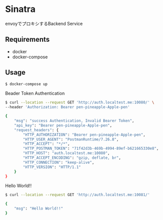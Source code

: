 # Sinatra

envoyでプロキシするBackend Service

## Requirements

- docker
- docker-compose

## Usage

```sh
$ docker-compose up
```

Beader Token Authentication

```sh
$ curl --location --request GET 'http://auth.localtest.me:10080/' \
--header 'Authorization: Bearer pen-pineapple-Apple-pen'

{
    "msg": "success Authentication, Invalid Bearer Token",
    "api_key": "Bearer pen-pineapple-Apple-pen",
    "request_headers": {
        "HTTP_AUTHORIZATION": "Bearer pen-pineapple-Apple-pen",
        "HTTP_USER_AGENT": "PostmanRuntime/7.26.8",
        "HTTP_ACCEPT": "*/*",
        "HTTP_POSTMAN_TOKEN": "71f42d3b-469b-4994-89ef-b621665330e8",
        "HTTP_HOST": "auth.localtest.me:10080",
        "HTTP_ACCEPT_ENCODING": "gzip, deflate, br",
        "HTTP_CONNECTION": "keep-alive",
        "HTTP_VERSION": "HTTP/1.1"
    }
}
```

Hello World!!

```sh
$ curl --location --request GET 'http://auth.localtest.me:10081/'

{
    "msg": "Hello World!!"
}
```

